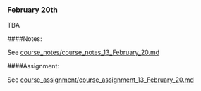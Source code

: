 ### February 20th

TBA
    

####Notes:
    

See [course_notes/course_notes_13_February_20.md](https://github.com/natenolting/BUAD-3283-E-Commerce-Web-Development/blob/spring2018/course_notes/course_notes_13_February_20.md)
    

####Assignment:
    

See [course_assignment/course_assignment_13_February_20.md](https://github.com/natenolting/BUAD-3283-E-Commerce-Web-Development/blob/spring2018/course_assignment/course_assignment_13_February_20.md)
